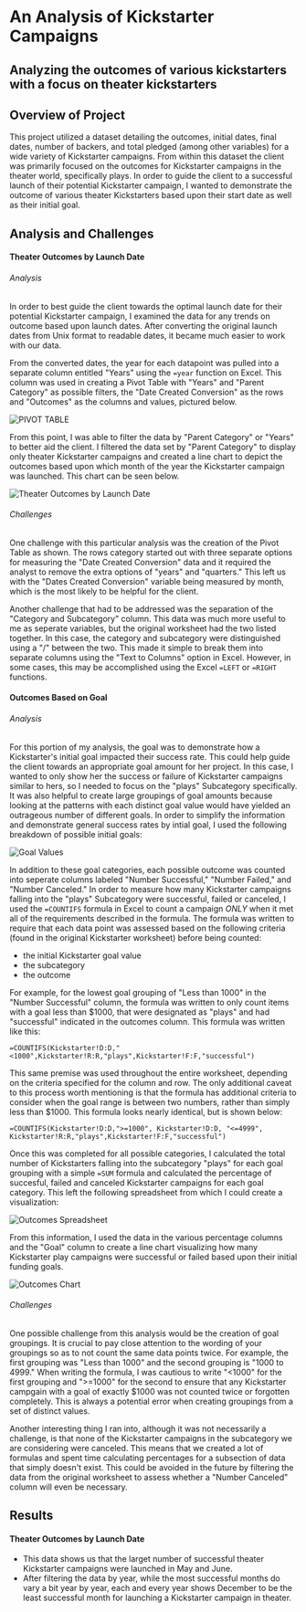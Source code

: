 # An Analysis of Kickstarter Campaigns
Analyzing the outcomes of various kickstarters with a focus on theater kickstarters
---
## Overview of Project
This project utilized a dataset detailing the outcomes, initial dates, final dates, number of backers, and total pledged (among other variables) for a wide variety of Kickstarter campaigns. From within this dataset the client was primarily focused on the outcomes for Kickstarter campaigns in the theater world, specifically plays. In order to guide the client to a successful launch of their potential Kickstarter campaign, I wanted to demonstrate the outcome of various theater Kickstarters based upon their start date as well as their initial goal.

## Analysis and Challenges
#### Theater Outcomes by Launch Date
###### Analysis
In order to best guide the client towards the optimal launch date for their potential Kickstarter campaign, I examined the data for any trends on outcome based upon launch dates. After converting the original launch dates from Unix format to readable dates, it became much easier to work with our data.

From the converted dates, the year for each datapoint was pulled into a separate column entitled "Years" using the `=year` function on Excel. This column was used in creating a Pivot Table with "Years" and "Parent Category" as possible filters, the "Date Created Conversion" as the rows and "Outcomes" as the columns and values, pictured below.

![PIVOT TABLE](https://github.com/kenziejgs/kickstarter-analysis/blob/43286c6a71ceda73ea5a80050c1ce9a6a90b39e3/Screen%20Shot%202022-06-15%20at%205.50.45%20PM.png)

From this point, I was able to filter the data by "Parent Category" or "Years" to better aid the client. I filtered the data set by "Parent Category" to display only theater Kickstarter campaigns and created a line chart to depict the outcomes based upon which month of the year the Kickstarter campaign was launched. This chart can be seen below.

![Theater Outcomes by Launch Date](https://github.com/kenziejgs/kickstarter-analysis/blob/918e3ad43963d5c2430b14ff6bbfcdf5259459f2/Resources/Theater_Outcomes_vs_Launch.png)

###### Challenges
One challenge with this particular analysis was the creation of the Pivot Table as shown. The rows category started out with three separate options for measuring the "Date Created Conversion" data and it required the analyst to remove the extra options of "years" and "quarters." This left us with the "Dates Created Conversion" variable being measured by month, which is the most likely to be helpful for the client.

Another challenge that had to be addressed was the separation of the "Category and Subcategory" column. This data was much more useful to me as seperate variables, but the original worksheet had the two listed together. In this case, the category and subcategory were distinguished using a "/" between the two. This made it simple to break them into separate columns using the "Text to Columns" option in Excel. However, in some cases, this may be accomplished using the Excel `=LEFT` or `=RIGHT` functions.

#### Outcomes Based on Goal
###### Analysis
For this portion of my analysis, the goal was to demonstrate how a Kickstarter's initial goal impacted their success rate. This could help guide the client towards an appropriate goal amount for her project. In this case, I wanted to only show her the success or failure of Kickstarter campaigns similar to hers, so I needed to focus on the "plays" Subcategory specifically. It was also helpful to create large groupings of goal amounts because looking at the patterns with each distinct goal value would have yielded an outrageous number of different goals. In order to simplify the information and demonstrate general success rates by intial goal, I used the following breakdown of possible initial goals:

![Goal Values](https://github.com/kenziejgs/kickstarter-analysis/blob/c04c734211b305db878a247a491c84417bb990d7/Screen%20Shot%202022-06-16%20at%208.40.03%20AM.png)

In addition to these goal categories, each possible outcome was counted into seperate columns labeled "Number Successful," "Number Failed," and "Number Canceled." In order to measure how many Kickstarter campaigns falling into the "plays" Subcategory were successful, failed or canceled, I used the `=COUNTIFS` formula in Excel to count a campaign _ONLY_ when it met all of the requirements described in the formula. The formula was written to require that each data point was assessed based on the following criteria (found in the original Kickstarter worksheet) before being counted:

* the initial Kickstarter goal value
* the subcategory
* the outcome

For example, for the lowest goal grouping of "Less than 1000" in the "Number Successful" column, the formula was written to only count items with a goal less than $1000, that were designated as "plays" and had "successful" indicated in the outcomes column. This formula was written like this:
```
=COUNTIFS(Kickstarter!D:D,"<1000",Kickstarter!R:R,"plays",Kickstarter!F:F,"successful")
```
This same premise was used throughout the entire worksheet, depending on the criteria specified for the column and row. The only additional caveat to this process worth mentioning is that the formula has additional criteria to consider when the goal range is between two numbers, rather than simply less than $1000. This formula looks nearly identical, but is shown below:
```
=COUNTIFS(Kickstarter!D:D,">=1000", Kickstarter!D:D, "<=4999", Kickstarter!R:R,"plays",Kickstarter!F:F,"successful")
```
Once this was completed for all possible categories, I calculated the total number of Kickstarters falling into the subcategory "plays" for each goal grouping with a simple `=SUM` formula and calculated the percentage of succesful, failed and canceled Kickstarter campaigns for each goal category. This left the following spreadsheet from which I could create a visualization:

![Outcomes Spreadsheet](https://github.com/kenziejgs/kickstarter-analysis/blob/b865dcd8dbffc57671f385a9dd0d7f84654b546b/Outcomes%20Spreadsheet.png)

From this information, I used the data in the various percentage columns and the "Goal" column to create a line chart visualizing how many Kickstarter play campaigns were successful or failed based upon their initial funding goals.

![Outcomes Chart](https://github.com/kenziejgs/kickstarter-analysis/blob/7093e31a55eb36e598a3f7666f5a9d35a1c1cfbe/Resources/Outcomes_vs_Goals.png)

###### Challenges
One possible challenge from this analysis would be the creation of goal groupings. It is crucial to pay close attention to the wording of your groupings so as to not count the same data points twice. For example, the first grouping was "Less than 1000" and the second grouping is "1000 to 4999." When writing the formula, I was cautious to write "<1000" for the first grouping and ">=1000" for the second to ensure that any Kickstarter campgain with a goal of exactly $1000 was not counted twice or forgotten completely. This is always a potential error when creating groupings from a set of distinct values.

Another interesting thing I ran into, although it was not necessarily a challenge, is that none of the Kickstarter campaigns in the subcategory we are considering were canceled. This means that we created a lot of formulas and spent time calculating percentages for a subsection of data that simply doesn't exist. This could be avoided in the future by filtering the data from the original worksheet to assess whether a "Number Canceled" column will even be necessary.

## Results
#### Theater Outcomes by Launch Date
* This data shows us that the larget number of successful theater Kickstarter campaigns were launched in May and June.
* After filtering the data by year, while the most successful months do vary a bit year by year, each and every year shows December to be the least successful month for launching a Kickstarter campaign in theater.

